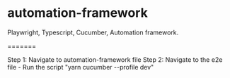 # automation-framework
Playwright, Typescript, Cucumber, Automation framework. 

=======

Step 1: Navigate to automation-framework file
Step 2: Navigate to the e2e file
        - Run the script "yarn cucumber --profile dev"
